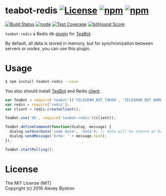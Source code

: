teabot-redis  [![License](https://img.shields.io/github/license/strikeentco/teabot-redis.svg)](https://github.com/strikeentco/teabot-redis/blob/master/LICENSE) [![npm](https://img.shields.io/npm/v/teabot-redis.svg)](https://www.npmjs.com/package/teabot-redis) [![npm](https://img.shields.io/badge/teabot-plugin-blue.svg)](https://github.com/strikeentco/teabot/tree/master/docs/PLUGINS.md)
==========
[![Build Status](https://travis-ci.org/strikeentco/teabot-redis.svg)](https://travis-ci.org/strikeentco/teabot-redis) [![node](https://img.shields.io/node/v/teabot-redis.svg)](https://www.npmjs.com/package/teabot-redis) [![Test Coverage](https://codeclimate.com/github/strikeentco/teabot-redis/badges/coverage.svg)](https://codeclimate.com/github/strikeentco/teabot-redis/coverage) [![bitHound Score](https://www.bithound.io/github/strikeentco/teabot-redis/badges/score.svg)](https://www.bithound.io/github/strikeentco/teabot-redis)

`teabot-redis` a Redis db [plugin](https://github.com/strikeentco/teabot/tree/master/docs/PLUGINS.md) for [TeaBot](https://github.com/strikeentco/teabot).

By default, all data is stored in memory, but for synchronization between servers or nodes, you can use this plugin.

# Usage

```sh
$ npm install teabot-redis --save
```

You also should install [TeaBot](https://github.com/strikeentco/teabot) and Redis [client](https://github.com/NodeRedis/node_redis).

```js
var TeaBot = require('teabot')('TELEGRAM_BOT_TOKEN', 'TELEGRAM_BOT_NAME');
var redis = require('redis');
var client = redis.createClient();

TeaBot.use('db', require('teabot-redis')(client));

TeaBot.defineCommand(function(dialog, message) {
  dialog.setUserData('some data', 'data'); // data will be stored at Redis db
  dialog.sendMessage('Echo: ' + message.text);
});

TeaBot.startPolling();
```

# License

The MIT License (MIT)<br/>
Copyright (c) 2016 Alexey Bystrov
